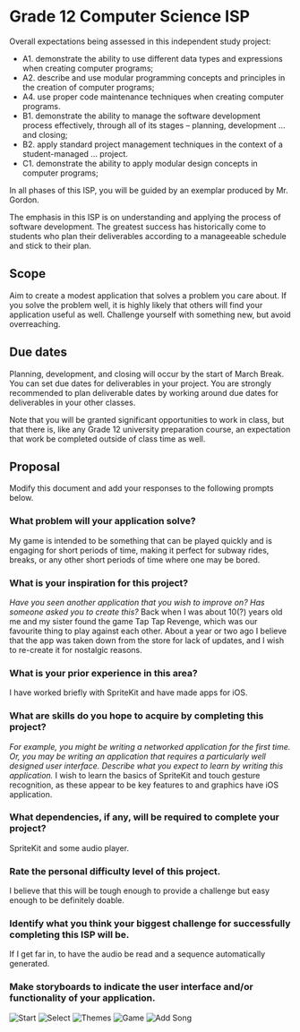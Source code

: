 # Grade 12 Computer Science ISP

Overall expectations being assessed in this independent study project:

* A1. 	demonstrate the ability to use different data types and expressions when creating computer programs;
* A2. 	describe and use modular programming concepts and principles in the creation of computer programs;
* A4. 	use proper code maintenance techniques when creating computer programs.
* B1. 	demonstrate the ability to manage the software development process effectively, through all of its stages – planning, development ... and closing;
* B2. 	apply standard project management techniques in the context of a student-managed ... project.
* C1. 	demonstrate the ability to apply modular design concepts in computer programs;

In all phases of this ISP, you will be guided by an exemplar produced by Mr. Gordon.

The emphasis in this ISP is on understanding and applying the process of software development. The greatest success has historically come to students who plan their deliverables according to a manageeable schedule and stick to their plan.

## Scope

Aim to create a modest application that solves a problem you care about. If you solve the problem well, it is highly likely that others will find your application useful as well. Challenge yourself with something new, but avoid overreaching.

## Due dates

Planning, development, and closing will occur by the start of March Break. You can set due dates for deliverables in your project. You are strongly recommended to plan deliverable dates by working around due dates for deliverables in your other classes.

Note that you will be granted significant opportunities to work in class, but that there is, like any Grade 12 university preparation course, an expectation that work be completed outside of class time as well.

## Proposal

Modify this document and add your responses to the following prompts below.

### What problem will your application solve?

My game is intended to be something that can be played quickly and is engaging for short periods of time, making it perfect for subway rides, breaks, or any other short periods of time where one may be bored.


### What is your inspiration for this project?

*Have you seen another application that you wish to improve on? Has someone asked you to create this?*
Back when I was about 10(?) years old me and my sister found the game Tap Tap Revenge, which was our favourite thing to play against each other. About a year or two ago I believe that the app was taken down from the store for lack of updates, and I wish to re-create it for nostalgic reasons.

### What is your prior experience in this area?

I have worked briefly with SpriteKit and have made apps for iOS.

### What are skills do you hope to acquire by completing this project?

*For example, you might be writing a networked application for the first time. Or, you may be writing an application that requires a particularly well designed user interface. Describe what you expect to learn by writing this application.*
I wish to learn the basics of SpriteKit and touch gesture recognition, as these appear to be key features to and graphics have iOS application.

### What dependencies, if any, will be required to complete your project?

SpriteKit and some audio player.

### Rate the personal difficulty level of this project.

I believe that this will be tough enough to provide a challenge but easy enough to be definitely doable.

### Identify what you think your biggest challenge for successfully completing this ISP will be.

If I get far in, to have the audio be read and a sequence automatically generated.

### Make storyboards to indicate the user interface and/or functionality of your application.

![Start](https://github.com/rsgc-leder-b/ics4u-isp-music-game/blob/master/Music%20Game/IMG_0118.JPG)
![Select](https://github.com/rsgc-leder-b/ics4u-isp-music-game/blob/master/Music%20Game/IMG_0117.JPG)
![Themes](https://github.com/rsgc-leder-b/ics4u-isp-music-game/blob/master/Music%20Game/IMG_0115.JPG)
![Game](https://github.com/rsgc-leder-b/ics4u-isp-music-game/blob/master/Music%20Game/IMG_0116.JPG)
![Add Song](https://github.com/rsgc-leder-b/ics4u-isp-music-game/blob/master/Music%20Game/IMG_0114.JPG)


